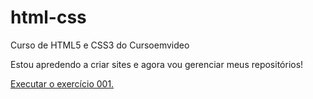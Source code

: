# html-css
 Curso de HTML5 e CSS3 do Cursoemvideo

Estou apredendo a criar sites e agora vou gerenciar meus repositórios!

<a href="https>//marceloa20.github.io/html-css/exercícios/Ex. 001/index.html">Executar o exercício 001.</a>